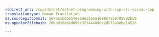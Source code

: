 ```yaml
---
redirect_url: /cpp/dotnet/dotnet-programming-with-cpp-cli-visual-cpp
translationtype: Human Translation
ms.sourcegitcommit: 567ae1bdb057e8bde3ba6e109857350785682b60
ms.openlocfilehash: 76bb016eb6d899c3f3444898e2d572a8ebe14526

---
```




<!--HONumber=Jan17_HO2-->


